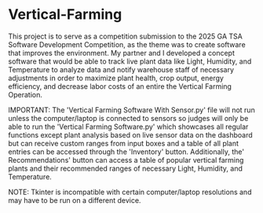 # Vertical-Farming
This project is to serve as a competition submission to the 2025 GA TSA Software Development Competition, as the theme was to create software that improves the environment. My partner and I developed a concept software that would be able to track live plant data like Light, Humidity, and Temperature to analyze data and notify warehouse staff of necessary adjustments in order to maximize plant health, crop output, energy efficiency, and decrease labor costs of an entire the Vertical Farming Operation.

IMPORTANT: The 'Vertical Farming Software With Sensor.py' file will not run unless the computer/laptop is connected to sensors so judges will only be able to run the 'Vertical Farming Software.py' which showcases all regular functions except plant analysis based on live sensor data on the dashboard but can receive custom ranges from input boxes and a table of all plant entries can be accessed through the 'Inventory' button. Additionally, the' Recommendations' button can access a table of popular vertical farming plants and their recommended ranges of necessary Light, Humidity, and Temperature.
  
NOTE: Tkinter is incompatible with certain computer/laptop resolutions and may have to be run on a different device.
